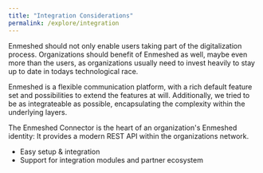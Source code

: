 ```yaml
---
title: "Integration Considerations"
permalink: /explore/integration
---
```


Enmeshed should not only enable users taking part of the digitalization process. Organizations should benefit of Enmeshed as well, maybe even more than the users, as organizations usually need to invest heavily to stay up to date in todays technological race.

Enmeshed is a flexible communication platform, with a rich default feature set and possibilities to extend the features at will. Additionally, we tried to be as integrateable as possible, encapsulating the complexity within the underlying layers.

The Enmeshed Connector is the heart of an organization's Enmeshed identity: It provides a modern REST API within the organizations network.

- Easy setup & integration
- Support for integration modules and partner ecosystem
